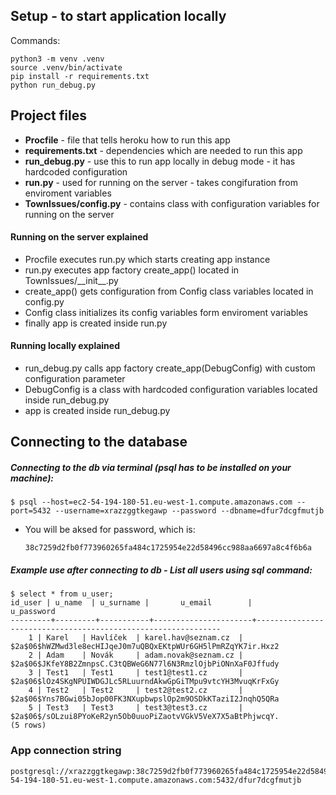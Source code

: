 ## Setup - to start application locally
Commands: 

```
python3 -m venv .venv
source .venv/bin/activate
pip install -r requirements.txt
python run_debug.py
```

## Project files
 * **Procfile** - file that tells heroku how to run this app
 * **requirements.txt** - dependencies which are needed to run this app
 * **run_debug.py** - use this to run app locally in debug mode - it has hardcoded configuration
 * **run.py** - used for running on the server - takes congifuration from enviroment variables
 * **TownIssues/config.py** - contains class with configuration variables for running on the server

#### Running on the server explained
 * Procfile executes run.py which starts creating app instance
 * run.py executes app factory create_app() located in TownIssues/\_\_init\_\_.py
 * create_app() gets configuration from Config class variables located in config.py
 * Config class initializes its config variables form enviroment variables
 * finally app is created inside run.py

#### Running locally explained
 * run_debug.py calls app factory create_app(DebugConfig) with custom configuration parameter
 * DebugConfig is a class with hardcoded configuration variables located inside run_debug.py
 * app is created inside run_debug.py


 ## Connecting to the database
  ##### Connecting to the db via terminal (psql has to be installed on your machine):


    $ psql --host=ec2-54-194-180-51.eu-west-1.compute.amazonaws.com --port=5432 --username=xrazzggtkegawp --password --dbname=dfur7dcgfmutjb

* You will be aksed for password, which is:
    ```
    38c7259d2fb0f773960265fa484c1725954e22d58496cc988aa6697a8c4f6b6a
    ```


 ##### Example use after connecting to db - List all users using sql command: 

    $ select * from u_user;
    id_user | u_name  | u_surname |       u_email        |                          u_password                          
    ---------+---------+-----------+----------------------+--------------------------------------------------------------
        1 | Karel   | Havlíček  | karel.hav@seznam.cz  | $2a$06$hWZMwd3le8ecHIJqeJ0m7uQBQxEKtpWUr6GH5lPmRZqYK7ir.Hxz2
        2 | Adam    | Novák     | adam.novak@seznam.cz | $2a$06$JKfeY8B2ZmnpsC.C3tQBWeG6N77l6N3RmzlOjbPiONnXaF0Jffudy
        3 | Test1   | Test1     | test1@test1.cz       | $2a$06$lOz4SKgNPUIWDGJLc5RLuurndAkwGpGiTMpu9vtcYH3MvuqKrFxGy
        4 | Test2   | Test2     | test2@test2.cz       | $2a$06$Yns7BGwi05bJop00FK3NXupbwpslOp2m9OSDkKTaziI2JnqhQ5QRa
        5 | Test3   | Test3     | test3@test3.cz       | $2a$06$/sOLzui8PYoKeR2yn5Ob0uuoPiZaotvVGkV5VeX7X5aBtPhjwcqY.
    (5 rows)

### App connection string

    
    postgresql://xrazzggtkegawp:38c7259d2fb0f773960265fa484c1725954e22d58496cc988aa6697a8c4f6b6a@ec2-54-194-180-51.eu-west-1.compute.amazonaws.com:5432/dfur7dcgfmutjb
    